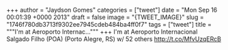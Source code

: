
+++
author = "Jaydson Gomes"
categories = ["tweet"]
date = "Mon Sep 16 00:01:39 +0000 2013"
draft = false
image = "{TWEET_IMAGE}"
slug = "1746f780db3713f9302ee7945cdeb484ba4ff0f7"
tags = ["tweet"]
title = """I'm at Aeroporto Internac..."""
+++
I'm at Aeroporto Internacional Salgado Filho (POA) (Porto Alegre, RS) w/ 52 others http://t.co/MfvUzqERcB
